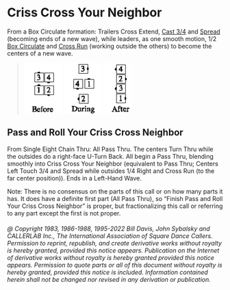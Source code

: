 
# Criss Cross Your Neighbor

From a Box Circulate formation: Trailers Cross Extend, [Cast 3/4](../ms/cast_off_three_quarters.md) and
[Spread](../plus/anything_and_spread.md) (becoming
ends of a new wave), while leaders, as one smooth motion, 
1/2 [Box Circulate](../b1/circulate.md) and
[Cross Run](../b2/run.md) (working outside the others) to become the centers of a new
wave.

> 
> ![alt](criss_cross_your_neighbor_1a.png)
> ![alt](criss_cross_your_neighbor_1b.png)
> ![alt](criss_cross_your_neighbor_1c.png)
>

## Pass and Roll Your Criss Cross Neighbor

From Single Eight Chain Thru: All Pass Thru. The centers Turn Thru while the outsides
do a right-face U-Turn Back. All begin a Pass Thru, blending smoothly into Criss Cross
Your Neighbor (equivalent to Pass Thru; Centers Left Touch 3/4 and Spread while
outsides 1/4 Right and Cross Run (to the far center position)). Ends in a Left-Hand
Wave.

Note: There is no consensus on the parts of this call or on how many parts it has. It does
have a definite first part (All Pass Thru), so “Finish Pass and Roll Your Criss Cross
Neighbor” is proper, but fractionalizing this call or referring to any part except the first
is not proper.

###### @ Copyright 1983, 1986-1988, 1995-2022 Bill Davis, John Sybalsky and CALLERLAB Inc., The International Association of Square Dance Callers. Permission to reprint, republish, and create derivative works without royalty is hereby granted, provided this notice appears. Publication on the Internet of derivative works without royalty is hereby granted provided this notice appears. Permission to quote parts or all of this document without royalty is hereby granted, provided this notice is included. Information contained herein shall not be changed nor revised in any derivation or publication.
